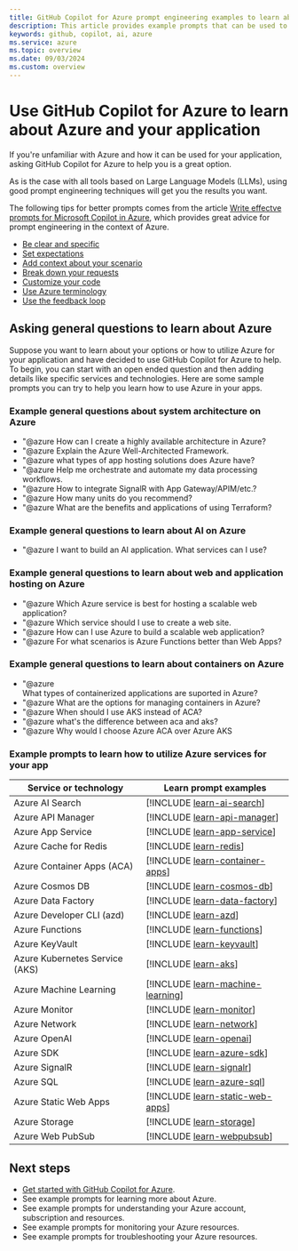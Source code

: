 ```yaml
---
title: GitHub Copilot for Azure prompt engineering examples to learn about using Azure for your application
description: This article provides example prompts that can be used to help learn how to utilize Azure and deploy your application to the cloud.
keywords: github, copilot, ai, azure
ms.service: azure
ms.topic: overview
ms.date: 09/03/2024
ms.custom: overview
---
```


# Use GitHub Copilot for Azure to learn about Azure and your application

If you're unfamiliar with Azure and how it can be used for your application, asking GitHub Copilot for Azure to help you is a great option.

As is the case with all tools based on Large Language Models (LLMs), using good prompt engineering techniques will get you the results you want.

The following tips for better prompts comes from the article [Write effectve prompts for Microsoft Copilot in Azure](/azure/copilot/write-effective-prompts), which provides great advice for prompt engineering in the context of Azure.

- [Be clear and specific](/azure/copilot/write-effective-prompts#be-clear-and-specific)
- [Set expectations](/azure/copilot/write-effective-prompts#set-expectations)
- [Add context about your scenario](/azure/copilot/write-effective-prompts#add-context-about-your-scenario)
- [Break down your requests](/azure/copilot/write-effective-prompts#break-down-your-requests)
- [Customize your code](/azure/copilot/write-effective-prompts#customize-your-code)
- [Use Azure terminology](/azure/copilot/write-effective-prompts#use-azure-terminology)
- [Use the feedback loop](/azure/copilot/write-effective-prompts#use-the-feedback-loop)


## Asking general questions to learn about Azure

Suppose you want to learn about your options or how to utilize Azure for your application and have decided to use GitHub Copilot for Azure to help. To begin, you can start with an open ended question and then adding details like specific services and technologies. Here are some sample prompts you can try to help you learn how to use Azure in your apps.

### Example general questions about system architecture on Azure

- "@azure How can I create a highly available architecture in Azure?
- "@azure Explain the Azure Well-Architected Framework.
- "@azure what types of app hosting solutions does Azure have?
- "@azure Help me orchestrate and automate my data processing workflows.
- "@azure How to integrate SignalR with App Gateway/APIM/etc.? 
- "@azure How many units do you recommend? 
- "@azure What are the benefits and applications of using Terraform?

### Example general questions to learn about AI on Azure

- "@azure I want to build an AI application. What services can I use?


### Example general questions to learn about web and application hosting on Azure

- "@azure Which Azure service is best for hosting a scalable web application?
- "@azure Which service should I use to create a web site.
- "@azure How can I use Azure to build a scalable web application?
- "@azure For what scenarios is Azure Functions better than Web Apps?


### Example general questions to learn about containers on Azure

- "@azure What types of containerized applications are suported in Azure?
- "@azure What are the options for managing containers in Azure?
- "@azure When should I use AKS instead of ACA?
- "@azure what's the difference between aca and aks?
- "@azure Why would I choose Azure ACA over Azure AKS


### Example prompts to learn how to utilize Azure services for your app


|Service or technology|Learn prompt examples|
|---|---|
|Azure AI Search|[!INCLUDE [learn-ai-search](./includes/learn-ai-search.md)]|
|Azure API Manager|[!INCLUDE [learn-api-manager](./includes/learn-api-manager.md)]|
|Azure App Service|[!INCLUDE [learn-app-service](./includes/learn-app-service.md)]|
|Azure Cache for Redis|[!INCLUDE [learn-redis](./includes/learn-redis.md)]|
|Azure Container Apps (ACA)|[!INCLUDE [learn-container-apps](./includes/learn-container-apps.md)]|
|Azure Cosmos DB|[!INCLUDE [learn-cosmos-db](./includes/learn-cosmos-db.md)]|
|Azure Data Factory|[!INCLUDE [learn-data-factory](./includes/learn-data-factory.md)]|
|Azure Developer CLI (azd)|[!INCLUDE [learn-azd](./includes/learn-azd.md)]|
|Azure Functions|[!INCLUDE [learn-functions](./includes/learn-functions.md)]|
|Azure KeyVault|[!INCLUDE [learn-keyvault](./includes/learn-keyvault.md)]|
|Azure Kubernetes Service (AKS)|[!INCLUDE [learn-aks](./includes/learn-aks.md)]|
|Azure Machine Learning|[!INCLUDE [learn-machine-learning](./includes/learn-machine-learning.md)]|
|Azure Monitor|[!INCLUDE [learn-monitor](./includes/learn-monitor.md)]|
|Azure Network|[!INCLUDE [learn-network](./includes/learn-network.md)]|
|Azure OpenAI|[!INCLUDE [learn-openai](./includes/learn-openai.md)]|
|Azure SDK|[!INCLUDE [learn-azure-sdk](./includes/learn-azure-sdk.md)]|
|Azure SignalR|[!INCLUDE [learn-signalr](./includes/learn-signalr.md)]|
|Azure SQL|[!INCLUDE [learn-azure-sql](./includes/learn-azure-sql.md)]|
|Azure Static Web Apps|[!INCLUDE [learn-static-web-apps](./includes/learn-static-web-apps.md)]|
|Azure Storage|[!INCLUDE [learn-storage](./includes/learn-storage.md)]|
|Azure Web PubSub|[!INCLUDE [learn-webpubsub](./includes/learn-webpubsub.md)]|

## Next steps

- [Get started with GitHub Copilot for Azure](introduction.md).
- See example prompts for learning more about Azure.
- See example prompts for understanding your Azure account, subscription and resources.
- See example prompts for monitoring your Azure resources.
- See example prompts for troubleshooting your Azure resources.